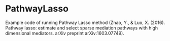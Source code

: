 # PathwayLasso

Example code of running Pathway Lasso method (Zhao, Y., & Luo, X. (2016). Pathway lasso: estimate and select sparse mediation pathways with high dimensional mediators. arXiv preprint arXiv:1603.07749).
